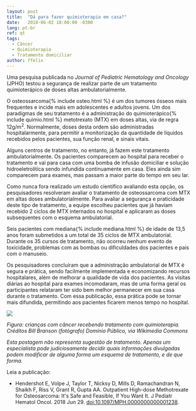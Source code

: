 ```yaml
---
layout: post
title:  "Dá para fazer quimioterapia em casa?"
date:   2018-06-02 18:00:00 -0300
lang: pt-br
ref: qt
tags:
  - Câncer
  - Quimioterapia
  - Tratamento domiciliar
author: ffelix
---
```

Uma pesquisa publicada no  _Journal of Pediatric Hematology and Oncology_ (JPHO) testou a segurança de realizar parte de um tratamento quimioterápico de doses altas ambulatorialmente.
<!--more-->

O osteossarcoma{% include osteo.html %} é um dos tumores ósseos mais frequentes e incide mais em adolescentes e adultos jovens. Um dos paradigmas de seu tratamento é a administração do quimioterápico{% include quimio.html %} metotrexato (MTX) em doses altas, via de regra 12g/m<sup>2</sup>.  Normalmente, doses desta ordem são administradas hospitalarmente, para permitir a monitorização da quantidade de líquidos recebidos pelos pacientes, sua função renal, e sinais vitais.

Alguns centros de tratamento, no entanto, já fazem este tratamento ambulatorialmente. Os pacientes comparecem ao hospital para receber o tratamento e vai para casa com uma bomba de infusão domiciliar e solução hidroeletrolitica sendo infundida continuamente em casa. Eles ainda sim comparecem para exames, mas passam a maior parte do tempo em seu lar.

Como nunca fora realizado um estudo científico avaliando esta opção, os pesquisadores resolveram avaliar o tratamento de osteossarcoma com MTX em altas doses ambulatorialmente. Para avaliar a segurança e praticidade deste tipo de tratamento, a equipe escolheu pacientes que já haviam recebido 2 ciclos de MTX internados no hospital e aplicaram as doses subsequentes com o esquema ambulatorial.

Seis pacientes com mediana{% include mediana.html %} de idade de 13,5 anos foram submetidos a um total de 35 ciclos de MTX ambulatorial. Durante os 35 cursos de tratamento, não ocorreu nenhum evento de toxicidade, problemas com as bombas ou dificuldades dos pacientes e pais com o manuseio.

Os pesquisadores concluíram que a administração ambulatorial de MTX é segura e prática, sendo facilmente implementada e economizando recursos hospitalares, além de melhorar a qualidade de vida dos pacientes. As visitas diárias ao hospital para exames incomodaram, mas de uma forma geral os participantes relataram ter sido bem melhor permanecer em sua casa durante o tratamento. Com essa publicação, essa prática pode se tornar mais difundida, permitindo aos pacientes ficarem menos tempo no hospital.

![](https://upload.wikimedia.org/wikipedia/commons/d/d7/Pediatric_patients_receiving_chemotherapy.jpg)

_Figura: crianças com câncer recebendo tratamento com quimioterapia. Créditos Bill Branson (fotógrafo) Domínio Público, via Wikimedia Commons_

_Esta postagem não representa sugestão de tratamento. Apenas um especialista pode judiciosamente decidir quais informações divulgadas podem modificar de alguma forma um esquema de tratamento, e de que forma._

Leia a publicação:
-  Hendershot E, Volpe J, Taylor T, Nicksy D, Mills D, Ramachandran N, Shaikh F, Riss V, Grant R, Gupta AA. Outpatient High-dose Methotrexate for Osteosarcoma: It's Safe and Feasible, If You Want It. J Pediatr Hematol Oncol. 2018 Jun 29. [doi:10.1097/MPH.0000000000001238](http://doi.org/10.1097/MPH.0000000000001238).

